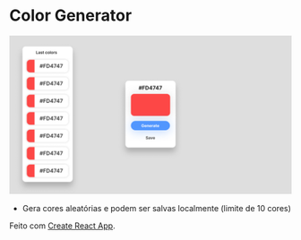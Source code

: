 # Color Generator


<img src='./preview.jpg'></img>

- Gera cores aleatórias e podem ser salvas localmente (limite de 10 cores)

Feito com [Create React App](https://github.com/facebook/create-react-app).
